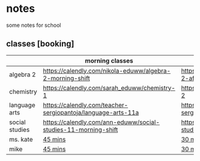 # notes

some notes for school

## classes [booking]

| |morning classes|afternoon classes|
|---|---|---|
|algebra 2|https://calendly.com/nikola-eduww/algebra-2-morning-shift|https://calendly.com/eduww-chad/algebra-2-afternoon-shift|
|chemistry|https://calendly.com/sarah_eduww/chemistry-1|https://calendly.com/sarah_eduww/chemistry-2|
|language arts|https://calendly.com/teacher-sergiopantoja/language-arts-11a|https://calendly.com/teacher-sergiopantoja/english3-latam-timezone|
|social studies|https://calendly.com/ann-eduww/social-studies-11-morning-shift|https://calendly.com/lukesawyer/social-studies-11-afternoon-shift|
|ms. kate|[45 mins](https://calendly.com/teacher_katherine/45-minute-class)|[30 mins](https://calendly.com/teacher_katherine/30-minute-class)|
|mike|[45 mins](https://calendly.com/mike-2374/45min?back=1&month=2022-10)|[30 mins](https://calendly.com/mike-2374/30min?back=1&month=2022-10)|
